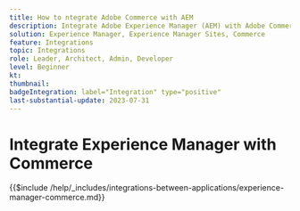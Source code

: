 ```yaml
---
title: How to ntegrate Adobe Commerce with AEM
description: Integrate Adobe Experience Manager (AEM) with Adobe Commerce to build engaging shopping experiences.
solution: Experience Manager, Experience Manager Sites, Commerce
feature: Integrations
topic: Integrations
role: Leader, Architect, Admin, Developer
level: Beginner
kt:
thumbnail:
badgeIntegration: label="Integration" type="positive"
last-substantial-update: 2023-07-31
---
```


# Integrate Experience Manager with Commerce

{{$include /help/_includes/integrations-between-applications/experience-manager-commerce.md}}
